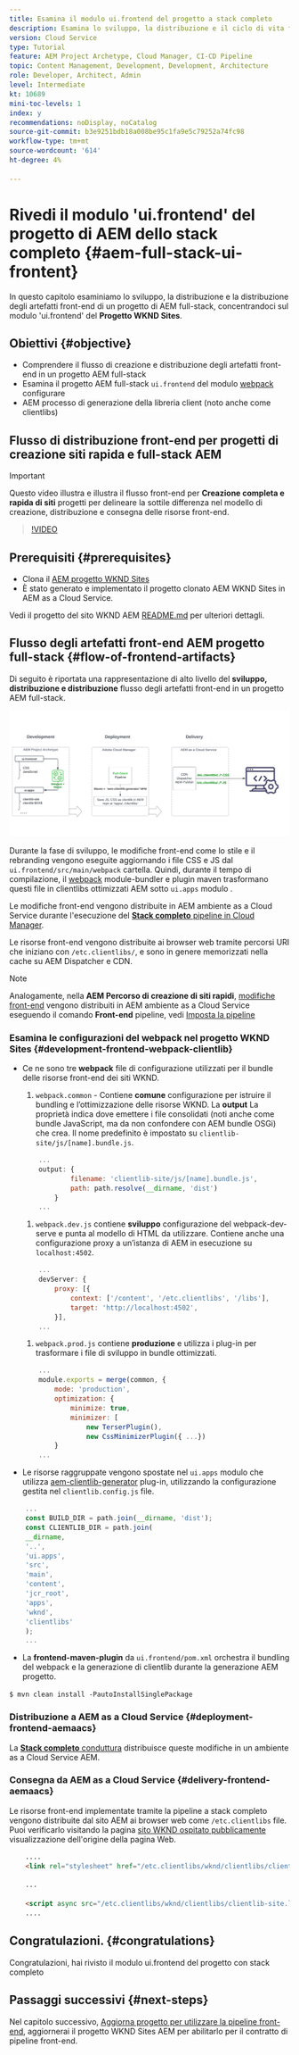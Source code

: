 ```yaml
---
title: Esamina il modulo ui.frontend del progetto a stack completo
description: Esamina lo sviluppo, la distribuzione e il ciclo di vita front-end di un progetto AEM Sites a stack completo basato su Maven.
version: Cloud Service
type: Tutorial
feature: AEM Project Archetype, Cloud Manager, CI-CD Pipeline
topic: Content Management, Development, Development, Architecture
role: Developer, Architect, Admin
level: Intermediate
kt: 10689
mini-toc-levels: 1
index: y
recommendations: noDisplay, noCatalog
source-git-commit: b3e9251bdb18a008be95c1fa9e5c79252a74fc98
workflow-type: tm+mt
source-wordcount: '614'
ht-degree: 4%

---
```



# Rivedi il modulo &#39;ui.frontend&#39; del progetto di AEM dello stack completo {#aem-full-stack-ui-frontent}

In questo capitolo esaminiamo lo sviluppo, la distribuzione e la distribuzione degli artefatti front-end di un progetto di AEM full-stack, concentrandoci sul modulo &#39;ui.frontend&#39; del __Progetto WKND Sites__.


## Obiettivi {#objective}

* Comprendere il flusso di creazione e distribuzione degli artefatti front-end in un progetto AEM full-stack
* Esamina il progetto AEM full-stack `ui.frontend` del modulo [webpack](https://webpack.js.org/) configurare
* AEM processo di generazione della libreria client (noto anche come clientlibs)

## Flusso di distribuzione front-end per progetti di creazione siti rapida e full-stack AEM

>[!IMPORTANT]
>
>Questo video illustra e illustra il flusso front-end per **Creazione completa e rapida di siti** progetti per delineare la sottile differenza nel modello di creazione, distribuzione e consegna delle risorse front-end.

>[!VIDEO](https://video.tv.adobe.com/v/3409344?quality=12&learn=on)

## Prerequisiti {#prerequisites}


* Clona il [AEM progetto WKND Sites](https://github.com/adobe/aem-guides-wknd)
* È stato generato e implementato il progetto clonato AEM WKND Sites in AEM as a Cloud Service.

Vedi il progetto del sito WKND AEM [README.md](https://github.com/adobe/aem-guides-wknd/blob/main/README.md) per ulteriori dettagli.

## Flusso degli artefatti front-end AEM progetto full-stack {#flow-of-frontend-artifacts}

Di seguito è riportata una rappresentazione di alto livello del __sviluppo, distribuzione e distribuzione__ flusso degli artefatti front-end in un progetto AEM full-stack.

![Sviluppo, distribuzione e distribuzione di artifact front-end](assets/Dev-Deploy-Delivery-AEM-Project.png)


Durante la fase di sviluppo, le modifiche front-end come lo stile e il rebranding vengono eseguite aggiornando i file CSS e JS dal `ui.frontend/src/main/webpack` cartella. Quindi, durante il tempo di compilazione, il [webpack](https://webpack.js.org/) module-bundler e plugin maven trasformano questi file in clientlibs ottimizzati AEM sotto `ui.apps` modulo .

Le modifiche front-end vengono distribuite in AEM ambiente as a Cloud Service durante l&#39;esecuzione del [__Stack completo__ pipeline in Cloud Manager](https://experienceleague.adobe.com/docs/experience-manager-cloud-service/content/implementing/using-cloud-manager/cicd-pipelines/introduction-ci-cd-pipelines.html).

Le risorse front-end vengono distribuite ai browser web tramite percorsi URI che iniziano con `/etc.clientlibs/`, e sono in genere memorizzati nella cache su AEM Dispatcher e CDN.


>[!NOTE]
>
> Analogamente, nella __AEM Percorso di creazione di siti rapidi__, [modifiche front-end](https://experienceleague.adobe.com/docs/experience-manager-cloud-service/content/sites/administering/site-creation/quick-site/customize-theme.html) vengono distribuiti in AEM ambiente as a Cloud Service eseguendo il comando __Front-end__ pipeline, vedi [Imposta la pipeline](https://experienceleague.adobe.com/docs/experience-manager-cloud-service/content/sites/administering/site-creation/quick-site/pipeline-setup.html)

### Esamina le configurazioni del webpack nel progetto WKND Sites {#development-frontend-webpack-clientlib}

* Ce ne sono tre __webpack__ file di configurazione utilizzati per il bundle delle risorse front-end dei siti WKND.

   1. `webpack.common` - Contiene __comune__ configurazione per istruire il bundling e l’ottimizzazione delle risorse WKND. La __output__ La proprietà indica dove emettere i file consolidati (noti anche come bundle JavaScript, ma da non confondere con AEM bundle OSGi) che crea. Il nome predefinito è impostato su `clientlib-site/js/[name].bundle.js`.

   ```javascript
       ...
       output: {
               filename: 'clientlib-site/js/[name].bundle.js',
               path: path.resolve(__dirname, 'dist')
           }
       ...    
   ```

   1. `webpack.dev.js` contiene __sviluppo__ configurazione del webpack-dev-serve e punta al modello di HTML da utilizzare. Contiene anche una configurazione proxy a un’istanza di AEM in esecuzione su `localhost:4502`.

   ```javascript
       ...
       devServer: {
           proxy: [{
               context: ['/content', '/etc.clientlibs', '/libs'],
               target: 'http://localhost:4502',
           }],
       ...    
   ```

   1. `webpack.prod.js` contiene __produzione__ e utilizza i plug-in per trasformare i file di sviluppo in bundle ottimizzati.

   ```javascript
       ...
       module.exports = merge(common, {
           mode: 'production',
           optimization: {
               minimize: true,
               minimizer: [
                   new TerserPlugin(),
                   new CssMinimizerPlugin({ ...})
           }
       ...    
   ```


* Le risorse raggruppate vengono spostate nel `ui.apps` modulo che utilizza [aem-clientlib-generator](https://www.npmjs.com/package/aem-clientlib-generator) plug-in, utilizzando la configurazione gestita nel `clientlib.config.js` file.

```javascript
    ...
    const BUILD_DIR = path.join(__dirname, 'dist');
    const CLIENTLIB_DIR = path.join(
    __dirname,
    '..',
    'ui.apps',
    'src',
    'main',
    'content',
    'jcr_root',
    'apps',
    'wknd',
    'clientlibs'
    );
    ...
```

* La __frontend-maven-plugin__ da `ui.frontend/pom.xml` orchestra il bundling del webpack e la generazione di clientlib durante la generazione AEM progetto.

`$ mvn clean install -PautoInstallSinglePackage`

### Distribuzione a AEM as a Cloud Service {#deployment-frontend-aemaacs}

La [__Stack completo__ conduttura](https://experienceleague.adobe.com/docs/experience-manager-cloud-service/content/implementing/using-cloud-manager/cicd-pipelines/introduction-ci-cd-pipelines.html?#full-stack-pipeline) distribuisce queste modifiche in un ambiente as a Cloud Service AEM.


### Consegna da AEM as a Cloud Service {#delivery-frontend-aemaacs}

Le risorse front-end implementate tramite la pipeline a stack completo vengono distribuite dal sito AEM ai browser web come `/etc.clientlibs` file. Puoi verificarlo visitando la pagina [sito WKND ospitato pubblicamente](https://wknd.site/content/wknd/us/en.html) visualizzazione dell&#39;origine della pagina Web.

```html
    ....
    <link rel="stylesheet" href="/etc.clientlibs/wknd/clientlibs/clientlib-site.lc-181cd4102f7f49aa30eea548a7715c31-lc.min.css" type="text/css">

    ...

    <script async src="/etc.clientlibs/wknd/clientlibs/clientlib-site.lc-d4e7c03fe5c6a405a23b3ca1cc3dcd3d-lc.min.js"></script>
    ....
```

## Congratulazioni.  {#congratulations}

Congratulazioni, hai rivisto il modulo ui.frontend del progetto con stack completo

## Passaggi successivi {#next-steps}

Nel capitolo successivo, [Aggiorna progetto per utilizzare la pipeline front-end](update-project.md), aggiornerai il progetto WKND Sites AEM per abilitarlo per il contratto di pipeline front-end.
